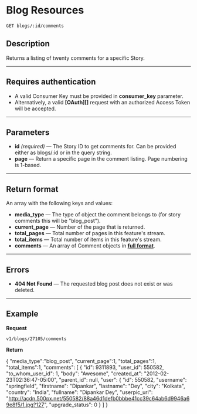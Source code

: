 # Blog Resources

    GET blogs/:id/comments

## Description
Returns a listing of twenty comments for a specific Story.

***

## Requires authentication
* A valid Consumer Key must be provided in **consumer_key** parameter.
* Alternatively, a valid **[OAuth][]** request with an authorized Access Token will be accepted.

***

## Parameters

- **id** _(required)_ — The Story ID to get comments for. Can be provided either as blogs/:id or in the query string.
- **page** — Return a specific page in the comment listing. Page numbering is 1-based.

***

## Return format
An array with the following keys and values:

- **media_type** — The type of object the comment belongs to (for story comments this will be "blog_post").
- **current_page** — Number of the page that is returned.
- **total_pages** — Total number of pages in this feature's stream.
- **total_items** — Total number of items in this feature's stream.
- **comments** — An array of Comment objects in **[full format][]**.

***

## Errors

- **404 Not Found** — The requested blog post does not exist or was deleted.

***

## Example
**Request**

    v1/blogs/27105/comments

**Return**

  {
    "media_type":"blog_post",
    "current_page":1,
    "total_pages":1,
    "total_items":1,
    "comments": [
      {
          "id": 9311893,
          "user_id": 550582,
          "to_whom_user_id": 1,
          "body": "Awesome",
          "created_at": "2012-02-23T02:36:47-05:00",
          "parent_id": null,
          "user": {
              "id": 550582,
              "username": "springfield",
              "firstname": "Dipankar",
              "lastname": "Dey",
              "city": "Kolkata",
              "country": "India",
              "fullname": "Dipankar Dey",
              "userpic_url": "http://acdn.500px.net/550582/88a46d1defb0bbbe41cc39c64ab6d9946a69e8f5/1.jpg?127",
              "upgrade_status": 0
      }
    ]
  }

[full format]: https://github.com/500px/api-documentation/blob/master/basics/formats_and_terms.md#full-format
